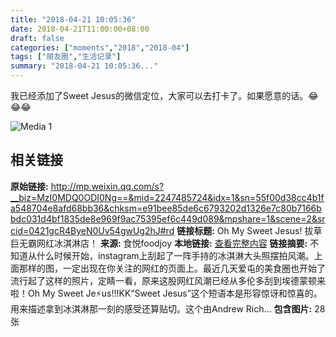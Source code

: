 ```yaml
---
title: "2018-04-21 10:05:36"
date: 2018-04-21T11:00:00+08:00
draft: false
categories: ["moments","2018","2018-04"]
tags: ["朋友圈","生活记录"]
summary: "2018-04-21 10:05:36..."
---
```


我已经添加了Sweet Jesus的微信定位，大家可以去打卡了。如果愿意的话。😂😂😂

![Media 1](/Moments/photos/2018-04-21/201804211005360.jpg)

## 相关链接

**原始链接:** http://mp.weixin.qq.com/s?__biz=MzI0MDQ0ODI0Ng==&mid=2247485724&idx=1&sn=55f00d38cc4b1fa548704e8afd68bb36&chksm=e91bee85de6c6793202d1326e7c80b7166bbdc031d4bf1835de8e969f9ac75395ef6c449d089&mpshare=1&scene=2&srcid=0421gcR4ByeN0Uv54gwUg2hJ#rd
**链接标题:** Oh My Sweet Jesus! 拔草巨无霸网红冰淇淋店！
**来源:** 食悦foodjoy
**本地链接:** [查看完整内容](/link_content/2018/04/2018-04-21-1/link_content/)
**链接摘要:** 不知道从什么时候开始，instagram上刮起了一阵手持的冰淇淋大头照摆拍风潮。上面那样的图，一定出现在你关注的网红的页面上。最近几天爱屯的美食圈也开始了流行起了这样的照片，定睛一看，原来这股网红风潮已经从多伦多刮到埃德蒙顿来啦！Oh My Sweet Je⚡️us!!!KK“Sweet Jesus”这个短语本是形容惊讶和惊喜的。用来描述拿到冰淇淋那一刻的感受还算贴切。这个由Andrew Rich...
**包含图片:** 28 张

